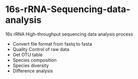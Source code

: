 # 16s-rRNA-Sequencing-data-analysis
16s rRNA High-throughput sequencing data analysis process
* Convert file format from fastq to fasta
* Quality Control of raw data
* Get OTU table
* Species composition
* Species diversity
* Difference analysis
